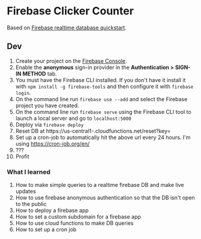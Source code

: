 # Firebase Clicker Counter

Based on [Firebase realtime database quickstart](https://github.com/firebase/quickstart-js/tree/master/database).

## Dev
1. Create your project on the [Firebase Console](https://console.firebase.google.com).
1. Enable the **anonymous** sign-in provider in the **Authentication > SIGN-IN METHOD** tab.
1. You must have the Firebase CLI installed. If you don't have it install it with `npm install -g firebase-tools` and then configure it with `firebase login`.
1. On the command line run `firebase use --add` and select the Firebase project you have created.
1. On the command line run `firebase serve` using the Firebase CLI tool to launch a local server and go to `localhost:5000`
1. Deploy via `firebase deploy`
1. Reset DB at https://us-central1-<PROJECT NAME>.cloudfunctions.net/reset?key=<CRON KEY>
1. Set up a cron-job to automatically hit the above url every 24 hours. I'm using https://cron-job.org/en/
1. ???
1. Profit

### What I learned
1. How to make simple queries to a realtime firebase DB and make live updates
1. How to use firebase anonymous authentication so that the DB isn't open to the public
1. How to deploy a firebase app
1. How to set a custom subdomain for a firebase app
1. How to use cloud functions to make DB queries
1. How to set up a cron job

